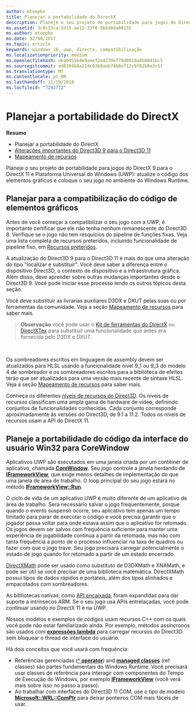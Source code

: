 ```yaml
---
author: mtoepke
title: Planejar a portabilidade do DirectX
description: Planeje o seu projeto de portabilidade para jogos do DirectX 9 para o DirectX 11 e Plataforma Universal do Windows (UWP) - atualize o código dos elementos gráficos e coloque o seu jogo no ambiente do Windows Runtime.
ms.assetid: 3c0c33ca-5d15-ae12-33f8-9b5d8da08155
ms.author: mtoepke
ms.date: 02/08/2017
ms.topic: article
keywords: windows 10, uwp, directx, compatibilização
ms.localizationpriority: medium
ms.openlocfilehash: dea6455b4e9aaef2a4239ef70d0919a4b8841bc5
ms.sourcegitcommit: ed0304b8a214c03b8aab74b8ef12c9f82b8e3c5f
ms.translationtype: MT
ms.contentlocale: pt-BR
ms.lasthandoff: 11/19/2018
ms.locfileid: "7292772"
---
```

# <a name="plan-your-directx-port"></a>Planejar a portabilidade do DirectX



**Resumo**

-   Planejar a portabilidade do DirectX
-   [Alterações importantes do Direct3D 9 para o Direct3D 11](understand-direct3d-11-1-concepts.md)
-   [Mapeamento de recursos](feature-mapping.md)


Planeje o seu projeto de portabilidade para jogos do DirectX 9 para o DirectX 11 e Plataforma Universal do Windows (UWP): atualize o código dos elementos gráficos e coloque o seu jogo no ambiente do Windows Runtime.

## <a name="plan-to-port-graphics-code"></a>Planejar para a compatibilização do código de elementos gráficos


Antes de você começar a compatibilizar o seu jogo com a UWP, é importante certificar que ele não tenha nenhum remanescente do Direct3D 8. Verifique se o jogo não tem resquícios do pipeline de funções fixas. Veja uma lista completa de recursos preteridos, incluindo funcionalidade de pipeline fixo, em [Recursos preteridos](https://msdn.microsoft.com/library/windows/desktop/cc308047).

A atualização do Direct3D 9 para o Direct3D 11 é mais do que uma alteração do tipo "localizar e substituir". Você deve saber a diferença entre o dispositivo Direct3D, o contexto de dispositivo e a infraestrutura gráfica. Além disso, deve aprender sobre outras mudanças importantes desde o Direct3D 9. Você pode iniciar esse processo lendo os outros tópicos desta seção.

Você deve substituir as livrarias auxiliares D3DX e DXUT pelas suas ou por ferramentas da comunidade. Veja a seção [Mapeamento de recursos](feature-mapping.md) para saber mais.

> **Observação**  você pode usar o [Kit de ferramentas do DirectX](http://go.microsoft.com/fwlink/p/?LinkID=248929) ou [DirectXTex](http://go.microsoft.com/fwlink/p/?LinkID=248926) para substituir uma funcionalidade que antes era fornecida pelo D3DX e DXUT.

 

Os sombreadores escritos em linguagem de assembly devem ser atualizados para HLSL usando a funcionalidade nível 9\_1 ou 9\_3 do modelo 4 de sombreador e os sombreadores escritos para a biblioteca de efeitos terão que ser atualizados para uma versão mais recente de sintaxe HLSL. Veja a seção [Mapeamento de recursos](feature-mapping.md) para saber mais.

Conheça os diferentes [níveis de recursos do Direct3D](https://msdn.microsoft.com/library/windows/desktop/ff476876). Os níveis de recursos classificam uma ampla gama de hardware de vídeo, definindo conjuntos de funcionalidades conhecidas. Cada conjunto corresponde aproximadamente às versões do Direct3D, de 9.1 a 11.2. Todos os níveis de recursos usam a API do DirectX 11.

## <a name="plan-to-port-win32-ui-code-to-corewindow"></a>Planeje a portabilidade do código da interface do usuário Win32 para CoreWindow


Aplicativos UWP são executados em uma janela criada por um contêiner de aplicativo, chamada [**CoreWindow**](https://msdn.microsoft.com/library/windows/apps/br208225). Seu jogo controle a janela herdando de [**IFrameworkView**](https://msdn.microsoft.com/library/windows/apps/hh700478), que exige menos detalhes de implementação do que uma janela de área de trabalho. O loop principal do seu jogo estará no método [**IFrameworkView::Run**](https://msdn.microsoft.com/library/windows/apps/hh700505).

O ciclo de vida de um aplicativo UWP é muito diferente de um aplicativo de área de trabalho. Será necessário salvar o jogo frequentemente, porque quando o evento suspenso ocorre, seu aplicativo tem apenas um tempo limitado para parar de executar o código e você precisa garantir que o jogador possa voltar para onde estava assim que o aplicativo for retomado. Os jogos devem ser salvos com frequência suficiente para manter uma experiência de jogabilidade contínua a partir da retomada, mas não com tanta frequência a ponto de o processo influenciar na taxa de quadros ou fazer com que o jogo trave. Seu jogo precisará carregar potencialmente o estado de jogo quando for retomado a partir de um estado encerrado.

[DirectXMath](https://msdn.microsoft.com/library/windows/desktop/ee415571) pode ser usado como substituto de D3DXMath e XNAMath, e pode ser útil se você precisar de uma biblioteca matemática. DirectXMath possui tipos de dados rápidos e portáteis, além dos tipos alinhados e empacotados com sombreadores.

As bibliotecas nativas, como [API encaixada](https://msdn.microsoft.com/library/windows/desktop/dd405529), foram expandidas para dar suporte a intrínsecos ARM. Se o seu jogo usa APIs entrelaçadas, você pode continuar usando no DirectX 11 e na UWP.

Nossos modelos e exemplos de códigos usam recursos C++ com os quais você pode não estar familiarizado ainda. Por exemplo, métodos assíncronos são usados com [**expressões lambda**](https://msdn.microsoft.com/library/windows/apps/dd293608.aspx) para carregar recursos do Direct3D sem bloquear o thread de interface do usuário.

Há dois conceitos que você usará com frequência:

-   Referências gerenciadas ([**^ operator**](https://msdn.microsoft.com/library/windows/apps/yk97tc08.aspx)) and [**managed classes**](https://msdn.microsoft.com/library/windows/apps/6w96b5h7.aspx) (ref classes) são partes fundamentais do Windows Runtime. Você precisará usar classes de referência para interagir com componentes do Tempo de Execução do Windows, por exemplo [**IFrameworkView**](https://msdn.microsoft.com/library/windows/apps/hh700478) (você verá mais sobre isso no passo a passo).
-   Ao trabalhar com interfaces do Direct3D 11 COM, use o tipo de modelo [**Microsoft::WRL::ComPtr**](https://msdn.microsoft.com/library/windows/apps/br244983.aspx) para deixar ponteiros COM mais fáceis de usar.

 

 




